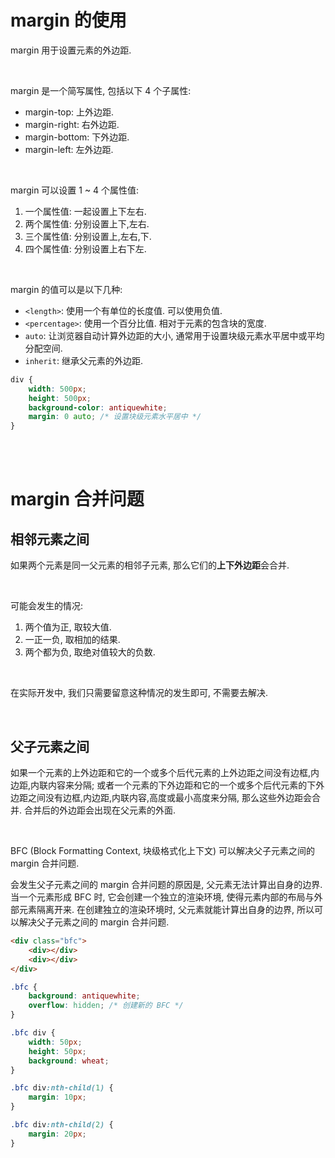 # margin 的使用

margin 用于设置元素的外边距.

<br>

margin 是一个简写属性, 包括以下 4 个子属性:

-   margin-top: 上外边距.
-   margin-right: 右外边距.
-   margin-bottom: 下外边距.
-   margin-left: 左外边距.

<br>

margin 可以设置 1 ~ 4 个属性值:

1. 一个属性值: 一起设置上下左右.
2. 两个属性值: 分别设置上下,左右.
3. 三个属性值: 分别设置上,左右,下.
4. 四个属性值: 分别设置上右下左.

<br>

margin 的值可以是以下几种:

-   `<length>`: 使用一个有单位的长度值. 可以使用负值.
-   `<percentage>`: 使用一个百分比值. 相对于元素的包含块的宽度.
-   `auto`: 让浏览器自动计算外边距的大小, 通常用于设置块级元素水平居中或平均分配空间.
-   `inherit`: 继承父元素的外边距.

```css
div {
    width: 500px;
    height: 500px;
    background-color: antiquewhite;
    margin: 0 auto; /* 设置块级元素水平居中 */
}
```

<br><br>

# margin 合并问题

## 相邻元素之间

如果两个元素是同一父元素的相邻子元素, 那么它们的**上下外边距**会合并.

<br>

可能会发生的情况:

1. 两个值为正, 取较大值.
2. 一正一负, 取相加的结果.
3. 两个都为负, 取绝对值较大的负数.

<br>

在实际开发中, 我们只需要留意这种情况的发生即可, 不需要去解决.

<br>

## 父子元素之间

如果一个元素的上外边距和它的一个或多个后代元素的上外边距之间没有边框,内边距,内联内容来分隔; 或者一个元素的下外边距和它的一个或多个后代元素的下外边距之间没有边框,内边距,内联内容,高度或最小高度来分隔, 那么这些外边距会合并. 合并后的外边距会出现在父元素的外面.

<br>

BFC (Block Formatting Context, 块级格式化上下文) 可以解决父子元素之间的 margin 合并问题.

会发生父子元素之间的 margin 合并问题的原因是, 父元素无法计算出自身的边界. 当一个元素形成 BFC 时, 它会创建一个独立的渲染环境, 使得元素内部的布局与外部元素隔离开来. 在创建独立的渲染环境时, 父元素就能计算出自身的边界, 所以可以解决父子元素之间的 margin 合并问题.

```html
<div class="bfc">
    <div></div>
    <div></div>
</div>
```

```css
.bfc {
    background: antiquewhite;
    overflow: hidden; /* 创建新的 BFC */
}

.bfc div {
    width: 50px;
    height: 50px;
    background: wheat;
}

.bfc div:nth-child(1) {
    margin: 10px;
}

.bfc div:nth-child(2) {
    margin: 20px;
}
```

<br>
